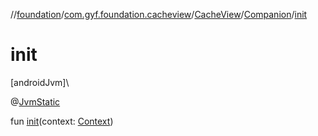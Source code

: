 //[foundation](../../../../index.md)/[com.gyf.foundation.cacheview](../../index.md)/[CacheView](../index.md)/[Companion](index.md)/[init](init.md)

# init

[androidJvm]\

@[JvmStatic](https://kotlinlang.org/api/core/kotlin-stdlib/kotlin.jvm/-jvm-static/index.html)

fun [init](init.md)(context: [Context](https://developer.android.com/reference/kotlin/android/content/Context.html))